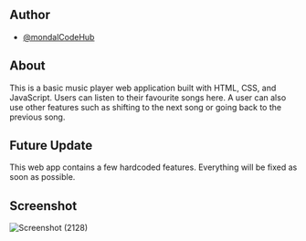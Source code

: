 ## Author
- [@mondalCodeHub](https://www.github.com/mondalCodeHub)

## About 
 This is a basic music player web application built with HTML, CSS, and JavaScript. Users can listen to their favourite songs here. A user can also use other features such as shifting to the next song or going back to the previous song.

## Future Update
This web app contains a few hardcoded features. Everything will be fixed as soon as possible.

## Screenshot
![Screenshot (2128)](https://user-images.githubusercontent.com/88100576/197598571-2dae5f94-986d-4e2e-9640-30a945bf3eb1.png)
